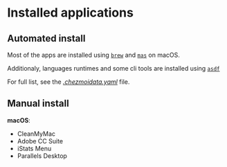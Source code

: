 # Installed applications

## Automated install

Most of the apps are installed using [`brew`](https://github.com/Homebrew/brew) and [`mas`](https://github.com/mas-cli/mas) on macOS.

Additionaly, languages runtimes and some cli tools are installed using [`asdf`](https://github.com/asdf-vm/asdf)

For full list, see the [_.chezmoidata.yaml_](/home/chezmoidata.yaml) file.

## Manual install

**macOS**:

- CleanMyMac
- Adobe CC Suite
- iStats Menu
- Parallels Desktop
